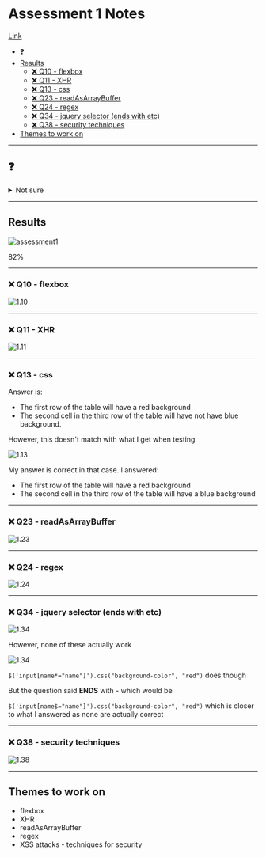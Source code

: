 # Assessment 1 Notes <!-- omit in toc -->

[Link](https://docs.google.com/forms/d/e/1FAIpQLSfvthkRSKKGWKTq84Q-xWpkdVVmVS5J-vbhM7asXkit29Wdqg/viewform)

- [❓](#%E2%9D%93)
- [Results](#Results)
  - [❌ Q10 - flexbox](#%E2%9D%8C-Q10---flexbox)
  - [❌ Q11 - XHR](#%E2%9D%8C-Q11---XHR)
  - [❌ Q13 - css](#%E2%9D%8C-Q13---css)
  - [❌ Q23 - readAsArrayBuffer](#%E2%9D%8C-Q23---readAsArrayBuffer)
  - [❌ Q24 - regex](#%E2%9D%8C-Q24---regex)
  - [❌ Q34 - jquery selector (ends with etc)](#%E2%9D%8C-Q34---jquery-selector-ends-with-etc)
  - [❌ Q38 - security techniques](#%E2%9D%8C-Q38---security-techniques)
- [Themes to work on](#Themes-to-work-on)

---

## ❓

<details><summary>Not sure</summary>

- 2
- 7
- 9 - nth is 1 based, eq is 0 based
- 10
- 17
- 24 - regex
- 26
- 29
- 32 - multiple possible answers (b and d) (I chose b)
- 34 - typo? `$("input[name$='name']").css('background-color', 'red')`
- 38
- 39
- 40 - typo? missing `()` at end of line 3???
  
</details>

---

## Results

![assessment1](../../images/assessment1-score.png)

82%

---

### ❌ Q10 - flexbox

![1.10](../../images/1-10.png)

---

### ❌ Q11 - XHR

![1.11](../../images/1-11.png)

---

### ❌ Q13 - css

Answer is:
- The first row of the table will have a red background
- The second cell in the third row of the table will have not have blue background.

However, this doesn't match with what I get when testing.

![1.13](../../images/1-13-testing.png)

My answer is correct in that case.  I answered:

- The first row of the table will have a red background
- The second cell in the third row of the table will have a blue background

---

### ❌ Q23 - readAsArrayBuffer

![1.23](../../images/1-23.png)

---

### ❌ Q24 - regex

![1.24](../../images/1-24.png)

---

### ❌ Q34 - jquery selector (ends with etc)

![1.34](../../images/1-34.png)

However, none of these actually work

![1.34](../../images/1-34-testing.png)

`$('input[name*="name"]').css("background-color", "red")` does though

But the question said **ENDS** with - which would be

`$('input[name$="name"]').css("background-color", "red")` which is closer to what I answered as none are actually correct

---

### ❌ Q38 - security techniques

![1.38](../../images/1-38.png)

---

## Themes to work on

- flexbox
- XHR
- readAsArrayBuffer
- regex
- XSS attacks - techniques for security
